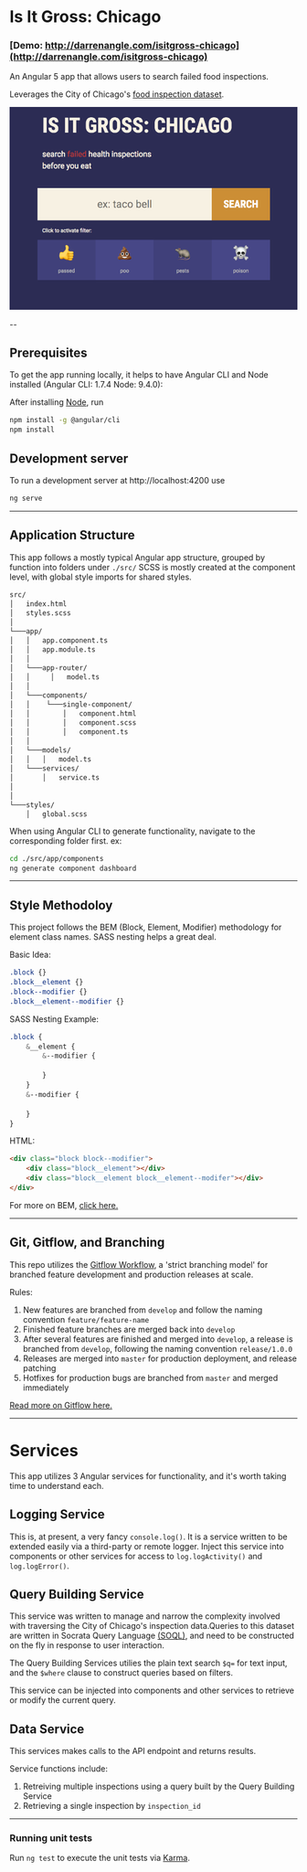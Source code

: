 # Is It Gross: Chicago

### [Demo: http://darrenangle.com/isitgross-chicago](http://darrenangle.com/isitgross-chicago)

An Angular 5 app that allows users to search failed food inspections.

Leverages the City of Chicago's [food inspection dataset](https://data.cityofchicago.org/Health-Human-Services/Food-Inspections/4ijn-s7e5/data). 

![alt text](https://github.com/darrenangle/isitgross-chicago/raw/develop/src/assets/screenshot.png "Is It Gross: Chicago Screenshot")

--

## Prerequisites
To get the app running locally, it helps to have Angular CLI and Node installed (Angular CLI: 1.7.4 Node: 9.4.0):

After installing [Node](https://nodejs.org/en/), run 
```bash
npm install -g @angular/cli
npm install
```
## Development server

To run a development server at http://localhost:4200 use
```bash
ng serve
```

---

## Application Structure
This app follows a mostly typical Angular app structure, grouped by function into folders under `./src/` 
SCSS is mostly created at the component level, with global style imports for shared styles.


```
src/
│   index.html
│   styles.scss  
│
└───app/
│   │   app.component.ts
│   │   app.module.ts
│   │
│   └───app-router/
│   │     │   model.ts
│   │
│   └───components/
│   │    └───single-component/
│   │        │   component.html
│   │        │   component.scss
│   │        │   component.ts
│   │           
│   └───models/
│   │   │   model.ts
│   └───services/
│       │   service.ts
│   
│   
└───styles/
    │   global.scss
```

When using Angular CLI to generate functionality, navigate to the corresponding folder first. ex:
```bash
cd ./src/app/components
ng generate component dashboard
```

---

## Style Methodoloy
This project follows the BEM (Block, Element, Modifier) methodology for element class names. SASS nesting helps a great deal. 

Basic Idea:
```css
.block {} 
.block__element {} 
.block--modifier {} 
.block__element--modifier {} 
```
SASS Nesting Example:
```scss
.block {
    &__element {
        &--modifier {

        }
    }
    &--modifier {

    } 
} 
```
HTML:
```html
<div class="block block--modifier">
    <div class="block__element"></div>
    <div class="block__element block__element--modifer"></div>
</div>
```

For more on BEM, [click here.](https://en.bem.info/methodology/quick-start/)

---

## Git, Gitflow, and Branching

This repo utilizes the [Gitflow Workflow](https://www.atlassian.com/git/tutorials/comparing-workflows/gitflow-workflow), a 'strict branching model' for branched feature development and production releases at scale.

Rules:

1. New features are branched from `develop` and follow the naming convention `feature/feature-name`
2. Finished feature branches are merged back into `develop`
3. After several features are finished and merged into `develop`, a release is branched from `develop`, following the naming convention `release/1.0.0`
4. Releases are merged into `master` for production deployment, and release patching
5. Hotfixes for production bugs are branched from `master` and merged immediately

[Read more on Gitflow here.](https://www.atlassian.com/git/tutorials/comparing-workflows/gitflow-workflow)


---

# Services

This app utilizes 3 Angular services for functionality, and it's worth taking time to understand each.

## Logging Service

This is, at present, a very fancy `console.log()`. It is a service written to be extended easily via a third-party or remote logger.
Inject this service into components or other services for access to `log.logActivity()` and `log.logError()`. 

## Query Building Service

This service was written to manage and narrow the complexity involved with traversing the City of Chicago's inspection data.Queries to this dataset are written in Socrata Query Language [(SOQL)](https://dev.socrata.com/docs/queries/), and need to be constructed on the fly in response to user interaction.

The Query Building Services utilies the plain text search `$q=` for text input, and the `$where` clause to construct queries based on filters.

This service can be injected into components and other services to retrieve or modify the current query.

## Data Service

This services makes calls to the API endpoint and returns results. 

Service functions include: 
1. Retreiving multiple inspections using a query built by the Query Building Service
2. Retrieving a single inspection by `inspection_id`

---

### Running unit tests

Run `ng test` to execute the unit tests via [Karma](https://karma-runner.github.io).



